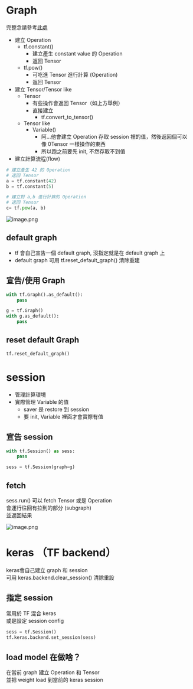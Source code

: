 
# Graph

完整念請參考[此處](https://www.tensorflow.org/programmers_guide/graphs)
* 建立 Operation
    * tf.constant()
        * 建立產生 constant value 的 Operation
        * 返回 Tensor
    * tf.pow()
        * 可吃進 Tensor 進行計算 (Operation)
        * 返回 Tensor
* 建立 Tensor/Tensor like
    * Tensor
        * 有些操作會返回 Tensor（如上方舉例）
        * 直接建立
            * tf.convert_to_tensor()
    * Tensor like
        * Variable()
            * 阿...他會建立 Operation 存取 session 裡的值，然後返回個可以像 0Tensor 一樣操作的東西
            * 所以跑之前要先 init, 不然存取不到值
* 建立計算流程(flow)

```python
# 建立產生 42 的 Operation
# 返回 Tensor
a = tf.constant(42)
b = tf.constant(5)

# 建立對 a,b 進行計算的 Operation
# 返回 Tensor
c= tf.pow(a, b)
```
![image.png](attachment:image.png)

## default graph
* tf 會自己宣告一個 default graph, 沒指定就是在 default graph 上
* default graph 可用 tf.reset_default_graph() 清除重建

## 宣告/使用 Graph

```python
with tf.Graph().as_default():
    pass

g = tf.Graph()
with g.as_default():
    pass
```

## reset default Graph

```python
tf.reset_default_graph()
```

# session

* 管理計算環境
* 實際管理 Variable 的值
    * saver 是 restore 到 session
    * 要 init, Variable 裡面才會實際有值

## 宣告 session

```python
with tf.Session() as sess:
    pass

sess = tf.Session(graph=g)
```

## fetch

sess.run() 可以 fetch Tensor 或是 Operation  
會運行往回有拉到的部分 (subgraph)  
並返回結果  

![image.png](attachment:image.png)

# keras （TF backend）

keras會自己建立 graph 和 session  
可用 keras.backend.clear_session() 清除重設

## 指定 session
常用於 TF 混合 keras  
或是設定 session config

```python
sess = tf.Session()
tf.keras.backend.set_session(sess)
```

## load model 在做啥？

在當前 graph 建立 Operation 和 Tensor  
並把 weight load 到當前的 keras session  


```python

```
